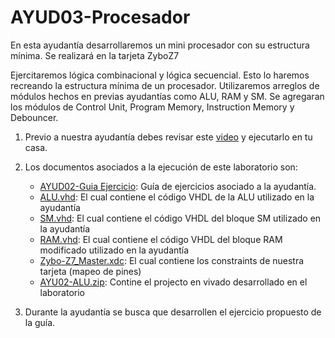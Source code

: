 # AYUD03-Procesador
En esta ayudantía desarrollaremos un mini procesador con su estructura mínima. Se realizará en la tarjeta ZyboZ7

Ejercitaremos lógica combinacional y lógica secuencial. Esto lo haremos recreando la estructura mínima de un procesador. Utilizaremos arreglos de módulos hechos en previas ayudantías como ALU, RAM y SM. Se agregaran los módulos de Control Unit, Program Memory, Instruction Memory y Debouncer.

1. Previo a nuestra ayudantía debes revisar este [video](https://youtu.be/h553pa4J9vg) y ejecutarlo en tu casa.

2. Los documentos asociados a la ejecución de este laboratorio son:
    * [AYUD02-Guia Ejercicio](https://github.com/IEE2463-SEP/AYUD02-ALU/blob/main/AYUD02_DATA_TYPES_OPERATOR_ATTRIBUTES.pdf):  Guía de ejercicios asociado a la ayudantía. 
    * [ALU.vhd](https://github.com/IEE2463-SEP/AYUD02-ALU/blob/main/ALU.vhd): El cual contiene el código VHDL de la ALU utilizado en la ayudantía
    * [SM.vhd](https://github.com/IEE2463-SEP/AYUD02-ALU/blob/main/SM.vhd): El cual contiene el código VHDL del bloque SM utilizado en la ayudantía
    * [RAM.vhd](https://github.com/IEE2463-SEP/AYUD02-ALU/blob/main/RAM.vhd): El cual contiene el código VHDL del bloque RAM modificado utilizado en la ayudantía  
    * [Zybo-Z7_Master.xdc](https://github.com/IEE2463-SEP/AYUD02-ALU/blob/main/Zybo-Z7-Master.xdc):  El cual contiene los constraints de nuestra tarjeta (mapeo de pines)    
    * [AYU02-ALU.zip](https://github.com/IEE2463-SEP/AYUD02-ALU/blob/main/AYU02-ALU.zip):  Contine el projecto en vivado desarrollado en el laboratorio    
   
3. Durante la ayudantía se busca que desarrollen el ejercicio propuesto de la guía.
